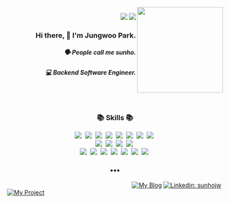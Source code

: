 <img align="right" src="https://media.giphy.com/media/nGMnDqebzDcfm/giphy.gif" width=200 />
<p align="right">
  <img src="https://hits.seeyoufarm.com/api/count/incr/badge.svg?url=https%3A%2F%2Fgithub.com%2Fwoolarinet&count_bg=%23D9CC8B&title_bg=%239080A6&icon=&icon_color=%23E7E7E7&title=visitors&edge_flat=false" />
  <img src="https://img.shields.io/github/followers/woolarinet?color=%23a6bf80&logo=github" />
</p>

<h3 align="right"> Hi there, 👋 I'm Jungwoo Park.</h3>
<h5 align="right">🗣 People call me sunho.</h5>
<h5 align="right">💻 Backend Software Engineer.</h5>
<br /><br />

<h3 align="center">📚 Skills 📚</h3>
<p align="center">
  <img src="https://img.shields.io/badge/-Vuejs-yellow"/>&nbsp;
  <img src="https://img.shields.io/badge/-Vuetify-skyblue"/>&nbsp;
  <img src="https://img.shields.io/badge/-NuxtJS-green"/>&nbsp;
  <img src="https://img.shields.io/badge/-HTML-orange"/>&nbsp;
  <img src="https://img.shields.io/badge/-CSS-blue"/>&nbsp;
  <img src="https://img.shields.io/badge/-JAVASCRIPT-yellow"/>&nbsp;
  <img src="https://img.shields.io/badge/-React-9cf"/>&nbsp;
  <img src="https://img.shields.io/badge/-NextJS-grey"/>&nbsp;
  <br />
  <img src="https://img.shields.io/badge/-Nodejs-yellowgreen"/>&nbsp;
  <img src="https://img.shields.io/badge/-Express-black"/>&nbsp;
  <img src="https://img.shields.io/badge/-MySQL-navy"/>&nbsp;
  <img src="https://img.shields.io/badge/-Sequelize-informational"/>&nbsp;
  <br />
  <img src="https://img.shields.io/badge/-Ubuntu-red"/>&nbsp;
  <img src="https://img.shields.io/badge/-NGINX-green"/>&nbsp;
  <img src="https://img.shields.io/badge/-pm2-skyblue"/>&nbsp;
  <img src="https://img.shields.io/badge/-AWS-important"/>&nbsp;
  <img src="https://img.shields.io/badge/-Git-critical"/>&nbsp;
  <img src="https://img.shields.io/badge/-Vercel-black"/>&nbsp;
  <img src="https://img.shields.io/badge/-GraphQL-pink"/>&nbsp;
</p>
<h3 align="center">•••</h3>
<!-- <p align="center">
  <img src="https://img.shields.io/badge/-TechBlog-%23f2c4d5?style=flat-square&logo=dev.to&logoColor=black&link=https://www.sunhodev.com" />
  <img src="https://img.shields.io/badge/-JungwooPark-blue?style=flat&logo=Linkedin&logoColor=white&link=https://www.linkedin.com/in/sunhojw/" />
  <img src="https://img.shields.io/badge/-MyProjects-%239080a6?style=flat-square&logo=CodeProject&logoColor=black&link=https://www.sunhodev.com/project" />
  <object data="https://img.shields.io/badge/-MyProjects-%239080a6?style=flat-square&logo=CodeProject&logoColor=black&link=https://www.sunhodev.com/project" />
</p> -->

&nbsp;&nbsp;&nbsp;&nbsp;&nbsp;&nbsp;&nbsp;&nbsp;&nbsp;&nbsp;&nbsp;&nbsp;&nbsp;&nbsp;&nbsp;&nbsp;&nbsp;&nbsp;&nbsp;&nbsp;&nbsp;
&nbsp;&nbsp;&nbsp;&nbsp;&nbsp;&nbsp;&nbsp;&nbsp;&nbsp;&nbsp;&nbsp;&nbsp;&nbsp;&nbsp;&nbsp;&nbsp;&nbsp;&nbsp;&nbsp;&nbsp;&nbsp;
&nbsp;&nbsp;&nbsp;&nbsp;&nbsp;&nbsp;&nbsp;&nbsp;&nbsp;&nbsp;&nbsp;&nbsp;&nbsp;&nbsp;&nbsp;&nbsp;&nbsp;&nbsp;&nbsp;&nbsp;&nbsp;
&nbsp;&nbsp;&nbsp;&nbsp;&nbsp;&nbsp;&nbsp;
[![My Blog](https://img.shields.io/badge/-TechBlog-%23f2c4d5?style=flat-square&logo=dev.to&logoColor=black&link=https://www.sunhodev.com)](https://www.sunhodev.com)
[![Linkedin: sunhojw](https://img.shields.io/badge/-JungwooPark-blue?style=flat&logo=Linkedin&logoColor=white&link=https://www.linkedin.com/in/sunhojw/)](https://www.linkedin.com/in/sunhojw)
[![My Project](https://img.shields.io/badge/-MyProjects-%239080a6?style=flat-square&logo=CodeProject&logoColor=black&link=https://www.sunhodev.com/project)](https://www.sunhodev.com/project)


